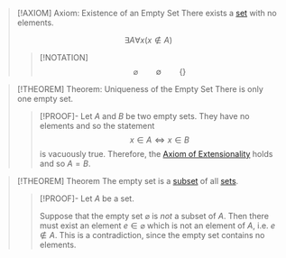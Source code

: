 >[!AXIOM] Axiom: Existence of an Empty Set
>There exists a [set](Set.md) with no elements.
>
>$$\exists A \forall x(x \notin A)$$
>
>>[!NOTATION]
>>$$\varnothing \qquad \emptyset \qquad \{\}$$


>[!THEOREM] Theorem: Uniqueness of the Empty Set
>There is only one empty set.
>>[!PROOF]-
>>Let $A$ and $B$ be two empty sets. They have no elements and so the statement
>>$$x \in A \iff x \in B$$
>>is vacuously true. Therefore, the [Axiom of Extensionality](Axiom%20of%20Extensionality.md) holds and so $A = B$.

>[!THEOREM] Theorem
>The empty set is a [subset](Subset.md) of all [sets](Set.md).
>>[!PROOF]-
>>Let $A$ be a set.
>>
>>Suppose that the empty set $\varnothing$ is *not* a subset of $A$. Then there must exist an element $e \in \varnothing$ which is not an element of $A$, i.e. $e \notin A$. This is a contradiction, since the empty set contains no elements.